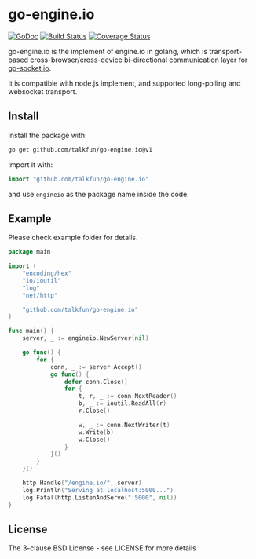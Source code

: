 # go-engine.io

[![GoDoc](http://godoc.org/github.com/talkfun/go-engine.io?status.svg)](http://godoc.org/github.com/talkfun/go-engine.io) [![Build Status](https://travis-ci.org/talkfun/go-engine.io.svg)](https://travis-ci.org/talkfun/go-engine.io)
[![Coverage Status](https://coveralls.io/repos/github/talkfun/go-engine.io/badge.svg?branch=v1.4)](https://coveralls.io/github/talkfun/go-engine.io?branch=v1.4)

go-engine.io is the implement of engine.io in golang, which is transport-based cross-browser/cross-device bi-directional communication layer for [go-socket.io](https://github.com/talkfun/go-socket.io).

It is compatible with node.js implement, and supported long-polling and websocket transport.

## Install

Install the package with:

```bash
go get github.com/talkfun/go-engine.io@v1
```

Import it with:

```go
import "github.com/talkfun/go-engine.io"
```

and use `engineio` as the package name inside the code.

## Example

Please check example folder for details.

```go
package main

import (
	"encoding/hex"
	"io/ioutil"
	"log"
	"net/http"

	"github.com/talkfun/go-engine.io"
)

func main() {
	server, _ := engineio.NewServer(nil)

	go func() {
		for {
			conn, _ := server.Accept()
			go func() {
				defer conn.Close()
				for {
					t, r, _ := conn.NextReader()
					b, _ := ioutil.ReadAll(r)
					r.Close()

					w, _ := conn.NextWriter(t)
					w.Write(b)
					w.Close()
				}
			}()
		}
	}()

	http.Handle("/engine.io/", server)
	log.Println("Serving at localhost:5000...")
	log.Fatal(http.ListenAndServe(":5000", nil))
}
```

## License

The 3-clause BSD License  - see LICENSE for more details
